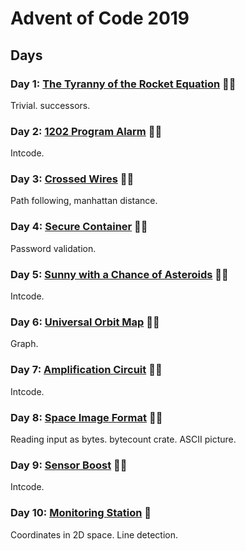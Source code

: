 # Advent of Code 2019

## Days

### Day 1: [The Tyranny of the Rocket Equation](day01/README.md) 🌟🌟

Trivial. successors.

### Day 2: [1202 Program Alarm](day02/README.md) 🌟🌟

Intcode.

### Day 3: [Crossed Wires](day03/README.md) 🌟🌟

Path following, manhattan distance.

### Day 4: [Secure Container](day04/README.md) 🌟🌟

Password validation.

### Day 5: [Sunny with a Chance of Asteroids](day05/README.md) 🌟🌟

Intcode.

### Day 6: [Universal Orbit Map](day06/README.md) 🌟🌟

Graph.

### Day 7: [Amplification Circuit](day07/README.md) 🌟🌟

Intcode.

### Day 8: [Space Image Format](day08/README.md) 🌟🌟

Reading input as bytes. bytecount crate. ASCII picture.

### Day 9: [Sensor Boost](day09/README.md) 🌟🌟

Intcode.

### Day 10: [Monitoring Station](day10/README.md) 🌟

Coordinates in 2D space. Line detection.
